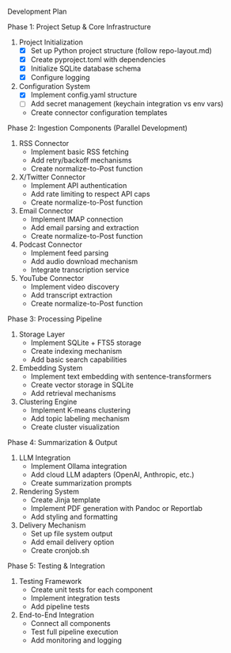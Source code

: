Development Plan

Phase 1: Project Setup & Core Infrastructure

1.  Project Initialization
    -   [X] Set up Python project structure (follow repo-layout.md)
    -   [X] Create pyproject.toml with dependencies
    -   [X] Initialize SQLite database schema
    -   [X] Configure logging
2.  Configuration System
    -   [X] Implement config.yaml structure
    -   [ ] Add secret management (keychain integration vs env vars)
    -   Create connector configuration templates

Phase 2: Ingestion Components (Parallel Development)

1.  RSS Connector
    -   Implement basic RSS fetching
    -   Add retry/backoff mechanisms
    -   Create normalize-to-Post function
2.  X/Twitter Connector
    -   Implement API authentication
    -   Add rate limiting to respect API caps
    -   Create normalize-to-Post function
3.  Email Connector
    -   Implement IMAP connection
    -   Add email parsing and extraction
    -   Create normalize-to-Post function
4.  Podcast Connector
    -   Implement feed parsing
    -   Add audio download mechanism
    -   Integrate transcription service
5.  YouTube Connector
    -   Implement video discovery
    -   Add transcript extraction
    -   Create normalize-to-Post function

Phase 3: Processing Pipeline

1.  Storage Layer
    -   Implement SQLite + FTS5 storage
    -   Create indexing mechanism
    -   Add basic search capabilities
2.  Embedding System
    -   Implement text embedding with sentence-transformers
    -   Create vector storage in SQLite
    -   Add retrieval mechanisms
3.  Clustering Engine
    -   Implement K-means clustering
    -   Add topic labeling mechanism
    -   Create cluster visualization

Phase 4: Summarization & Output

1.  LLM Integration
    -   Implement Ollama integration
    -   Add cloud LLM adapters (OpenAI, Anthropic, etc.)
    -   Create summarization prompts
2.  Rendering System
    -   Create Jinja template
    -   Implement PDF generation with Pandoc or Reportlab
    -   Add styling and formatting
3.  Delivery Mechanism
    -   Set up file system output
    -   Add email delivery option
    -   Create cronjob.sh

Phase 5: Testing & Integration

1.  Testing Framework
    -   Create unit tests for each component
    -   Implement integration tests
    -   Add pipeline tests
2.  End-to-End Integration
    -   Connect all components
    -   Test full pipeline execution
    -   Add monitoring and logging
